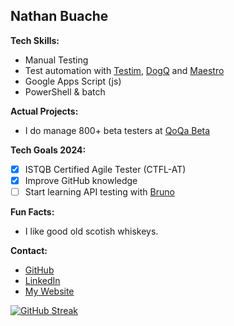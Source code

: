 ## **Nathan Buache**

**Tech Skills:**
* Manual Testing
* Test automation with [Testim](https://help.testim.io/docs/testim-overview), [DogQ](https://docs.dogq.io/) and [Maestro](https://maestro.mobile.dev/)
* Google Apps Script (js)
* PowerShell & batch


**Actual Projects:**
* I do manage 800+ beta testers at [QoQa Beta](https://qblog.qoqa.ch/posts/5035)


**Tech Goals 2024:**
- [x] ISTQB Certified Agile Tester (CTFL-AT)
- [x] Improve GitHub knowledge
- [ ] Start learning API testing with [Bruno](usebruno.com)

**Fun Facts:**
* I like good old scotish whiskeys.

**Contact:**
* [GitHub](https://github.com/nthnbch)
* [LinkedIn](https://www.linkedin.com/in/nathanbuache)
* [My Website](https://nthnb.ch)

[![GitHub Streak](https://streak-stats.demolab.com?user=nthnbch&theme=dark&hide_border=true&mode=weekly&hide_longest_streak=true)](https://git.io/streak-stats)
